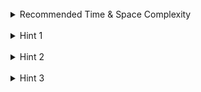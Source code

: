 <br>
<details class="hint-accordion">  
    <summary>Recommended Time & Space Complexity</summary>
    <p>
    You should aim for a solution with <code>O(n)</code> time and <code>O(n)</code> space, where <code>n</code> is the number of nodes in the tree.
    </p>
</details>

<br>
<details class="hint-accordion">  
    <summary>Hint 1</summary>
    <p>
    From the definition of binary tree's maximum depth, Can you think of a way to achieve this recursively? Maybe you should consider the max depth of the subtrees first before computing the maxdepth at the root.
    </p>
</details>

<br>
<details class="hint-accordion">  
    <summary>Hint 2</summary>
    <p>
    We use the Depth First Search (DFS) algorithm to find the maximum depth of a binary tree, starting from the <code>root</code>. For the subtrees rooted at the <code>left</code> and <code>right</code> children of the <code>root</code> node, we calculate their maximum depths recursively going through <code>left</code> and <code>right</code> subtrees. We return <code>1 + max(leftDepth, rightDepth)</code>. Why?
    </p>
</details>

<br>
<details class="hint-accordion">  
    <summary>Hint 3</summary>
    <p>
    The <code>+1</code> accounts for the current node, as it contributes to the current depth in the recursion call. We pass the maximum depth from the current node's left and right subtrees to its parent because the current maximum depth determines the longest path from the parent to a leaf node through this subtree.
    </p>
</details>